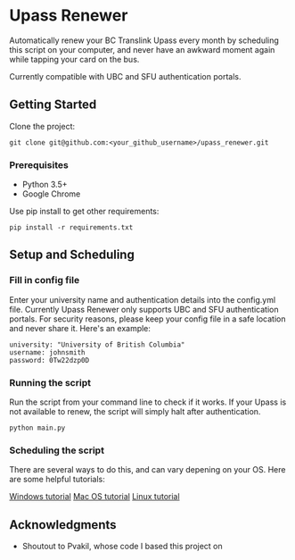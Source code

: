 # Upass Renewer

Automatically renew your BC Translink Upass every month by scheduling this script on your computer, and never have an awkward moment again while tapping your card on the bus.

Currently compatible with UBC and SFU authentication portals.

## Getting Started

Clone the project:
```
git clone git@github.com:<your_github_username>/upass_renewer.git
```

### Prerequisites

* Python 3.5+
* Google Chrome

Use pip install to get other requirements:
```
pip install -r requirements.txt
```

## Setup and Scheduling

### Fill in config file

Enter your university name and authentication details into the config.yml file. Currently Upass Renewer only supports UBC and SFU authentication portals. For security reasons, please keep your config file in a safe location and never share it. Here's an example:

```
university: "University of British Columbia"
username: johnsmith
password: 0Tw22dzp0D
```

### Running the script

Run the script from your command line to check if it works. If your Upass is not available to renew, the script will simply halt after authentication.

```
python main.py
```

### Scheduling the script

There are several ways to do this, and can vary depening on your OS. Here are some helpful tutorials:

[Windows tutorial](https://www.esri.com/arcgis-blog/products/product/analytics/scheduling-a-python-script-or-model-to-run-at-a-prescribed-time/)
[Mac OS tutorial](https://www.maketecheasier.com/use-launchd-run-scripts-on-schedule-macos/)
[Linux tutorial](http://1selfsolutions.com/scheduling-python-script-linux-cron-job/)

## Acknowledgments

* Shoutout to Pvakil, whose code I based this project on

